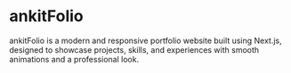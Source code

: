 # ankitFolio
ankitFolio is a modern and responsive portfolio website built using Next.js, designed to showcase projects, skills, and experiences with smooth animations and a professional look.
